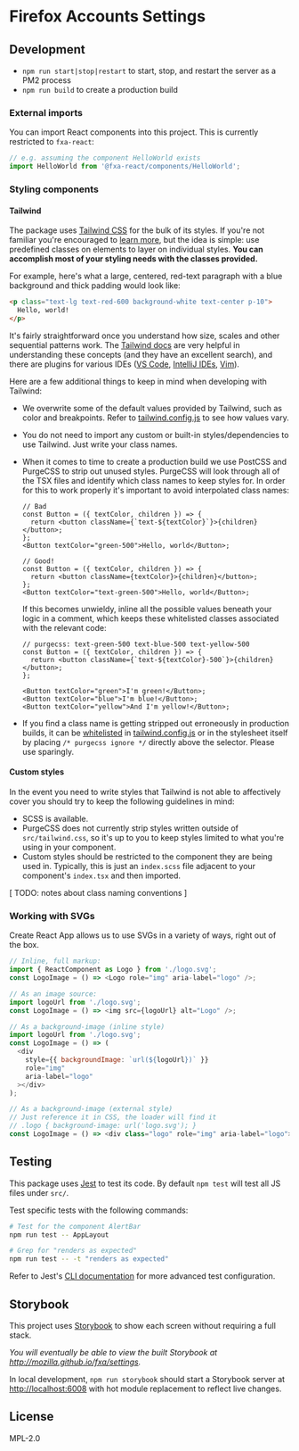 # Firefox Accounts Settings

## Development

- `npm run start|stop|restart` to start, stop, and restart the server as a PM2 process
- `npm run build` to create a production build

### External imports

You can import React components into this project. This is currently restricted to `fxa-react`:

```javascript
// e.g. assuming the component HelloWorld exists
import HelloWorld from '@fxa-react/components/HelloWorld';
```

### Styling components

#### Tailwind

The package uses [Tailwind CSS](https://tailwindcss.com/) for the bulk of its styles. If you're not familiar you're encouraged to [learn more](https://tailwindcss.com/docs/utility-first), but the idea is simple: use predefined classes on elements to layer on individual styles. **You can accomplish most of your styling needs with the classes provided.**

For example, here's what a large, centered, red-text paragraph with a blue background and thick padding would look like:

```html
<p class="text-lg text-red-600 background-white text-center p-10">
  Hello, world!
</p>
```

It's fairly straightforward once you understand how size, scales and other sequential patterns work. The [Tailwind docs](https://tailwindcss.com/docs) are very helpful in understanding these concepts (and they have an excellent search), and there are plugins for various IDEs ([VS Code](https://marketplace.visualstudio.com/items?itemName=bradlc.vscode-tailwindcss), [IntelliJ IDEs](https://plugins.jetbrains.com/plugin/12074-tailwindcss), [Vim](https://github.com/iamcco/coc-tailwindcss)).

Here are a few additional things to keep in mind when developing with Tailwind:

- We overwrite some of the default values provided by Tailwind, such as color and breakpoints. Refer to [tailwind.config.js](./tailwind.config.js) to see how values vary.
- You do not need to import any custom or built-in styles/dependencies to use Tailwind. Just write your class names.
- When it comes to time to create a production build we use PostCSS and PurgeCSS to strip out unused styles. PurgeCSS will look through all of the TSX files and identify which class names to keep styles for. In order for this to work properly it's important to avoid interpolated class names:

  ```tsx
  // Bad
  const Button = ({ textColor, children }) => {
    return <button className={`text-${textColor}`}>{children}</button>;
  };
  <Button textColor="green-500">Hello, world</Button>;

  // Good!
  const Button = ({ textColor, children }) => {
    return <button className={textColor}>{children}</button>;
  };
  <Button textColor="text-green-500">Hello, world</Button>;
  ```

  If this becomes unwieldy, inline all the possible values beneath your logic in a comment, which keeps these whitelisted classes associated with the relevant code:

  ```tsx
  // purgecss: text-green-500 text-blue-500 text-yellow-500
  const Button = ({ textColor, children }) => {
    return <button className={`text-${textColor}-500`}>{children}</button>;
  };

  <Button textColor="green">I'm green!</Button>;
  <Button textColor="blue">I'm blue!</Button>;
  <Button textColor="yellow">And I'm yellow!</Button>;
  ```

- If you find a class name is getting stripped out erroneously in production builds, it can be [whitelisted](https://purgecss.com/whitelisting.html) in [tailwind.config.js](./tailwind.config.js) or in the stylesheet itself by placing `/* purgecss ignore */` directly above the selector. Please use sparingly.

#### Custom styles

In the event you need to write styles that Tailwind is not able to affectively cover you should try to keep the following guidelines in mind:

- SCSS is available.
- PurgeCSS does not currently strip styles written outside of `src/tailwind.css`, so it's up to you to keep styles limited to what you're using in your component.
- Custom styles should be restricted to the component they are being used in. Typically, this is just an `index.scss` file adjacent to your component's `index.tsx` and then imported.

[ TODO: notes about class naming conventions ]

### Working with SVGs

Create React App allows us to use SVGs in a variety of ways, right out of the box.

```javascript
// Inline, full markup:
import { ReactComponent as Logo } from './logo.svg';
const LogoImage = () => <Logo role="img" aria-label="logo" />;

// As an image source:
import logoUrl from './logo.svg';
const LogoImage = () => <img src={logoUrl} alt="Logo" />;

// As a background-image (inline style)
import logoUrl from './logo.svg';
const LogoImage = () => (
  <div
    style={{ backgroundImage: `url(${logoUrl})` }}
    role="img"
    aria-label="logo"
  ></div>
);

// As a background-image (external style)
// Just reference it in CSS, the loader will find it
// .logo { background-image: url('logo.svg'); }
const LogoImage = () => <div class="logo" role="img" aria-label="logo"></div>;
```

## Testing

This package uses [Jest](https://jestjs.io/) to test its code. By default `npm test` will test all JS files under `src/`.

Test specific tests with the following commands:

```bash
# Test for the component AlertBar
npm run test -- AppLayout

# Grep for "renders as expected"
npm run test -- -t "renders as expected"
```

Refer to Jest's [CLI documentation](https://jestjs.io/docs/en/cli) for more advanced test configuration.

## Storybook

This project uses [Storybook](https://storybook.js.org/) to show each screen without requiring a full stack.

_You will eventually be able to view the built Storybook at <http://mozilla.github.io/fxa/settings>._

In local development, `npm run storybook` should start a Storybook server at <http://localhost:6008> with hot module replacement to reflect live changes.

## License

MPL-2.0
